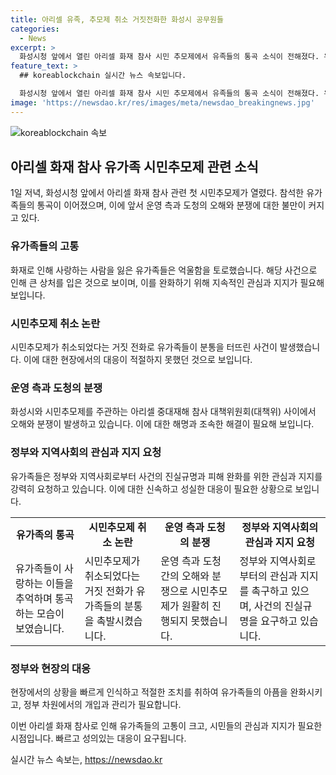 ```yaml
---
title: 아리셀 유족, 추모제 취소 거짓전화한 화성시 공무원들
categories:
  - News
excerpt: >
  화성시청 앞에서 열린 아리셀 화재 참사 시민 추모제에서 유족들의 통곡 소식이 전해졌다. 유가족들은 안전 대책 부재와 진상규명을 요구했으며, 화성시는 추모제를 방해하려다가 고소당하며 논란이 빚어졌다. 유족들의 절박한 심경과 정부 및 아리셀에 대한 요구가 제기되었다. 23명 중 18명이 외국인인 이 참사의 비극과 유족들의 절규가 심장을 저미게 한다. (150자)
feature_text: >
  ## koreablockchain 실시간 뉴스 속보입니다.

  화성시청 앞에서 열린 아리셀 화재 참사 시민 추모제에서 유족들의 통곡 소식이 전해졌다. 유가족들은 안전 대책 부재와 진상규명을 요구했으며, 화성시는 추모제를 방해하려다가 고소당하며 논란이 빚어졌다. 유족들의 절박한 심경과 정부 및 아리셀에 대한 요구가 제기되었다. 23명 중 18명이 외국인인 이 참사의 비극과 유족들의 절규가 심장을 저미게 한다. (150자)
image: 'https://newsdao.kr/res/images/meta/newsdao_breakingnews.jpg'
---
```


<p><img src="https://newsdao.kr/res/images/meta/newsdao_breakingnews.jpg" alt="koreablockchain 속보" /></p>

<h2 data-ke-size="size26">아리셀 화재 참사 유가족 시민추모제 관련 소식</h2>

<p data-ke-size="size16">1일 저녁, 화성시청 앞에서 아리셀 화재 참사 관련 첫 시민추모제가 열렸다. 참석한 유가족들의 통곡이 이어졌으며, 이에 앞서 운영 측과 도청의 오해와 분쟁에 대한 불만이 커지고 있다.</p>

<h3 data-ke-size="size24">유가족들의 고통</h3>

<p data-ke-size="size16">화재로 인해 사랑하는 사람을 잃은 유가족들은 억울함을 토로했습니다. 해당 사건으로 인해 큰 상처를 입은 것으로 보이며, 이를 완화하기 위해 지속적인 관심과 지지가 필요해 보입니다.</p>

<h3 data-ke-size="size24">시민추모제 취소 논란</h3>

<p data-ke-size="size16">시민추모제가 취소되었다는 거짓 전화로 유가족들이 분통을 터뜨린 사건이 발생했습니다. 이에 대한 현장에서의 대응이 적절하지 못했던 것으로 보입니다.</p>

<h3 data-ke-size="size24">운영 측과 도청의 분쟁</h3>

<p data-ke-size="size16">화성시와 시민추모제를 주관하는 아리셀 중대재해 참사 대책위원회(대책위) 사이에서 오해와 분쟁이 발생하고 있습니다. 이에 대한 해명과 조속한 해결이 필요해 보입니다.</p>

<h3 data-ke-size="size24">정부와 지역사회의 관심과 지지 요청</h3>

<p data-ke-size="size16">유가족들은 정부와 지역사회로부터 사건의 진실규명과 피해 완화를 위한 관심과 지지를 강력히 요청하고 있습니다. 이에 대한 신속하고 성실한 대응이 필요한 상황으로 보입니다.</p>

<table>
  <tr>
    <td style="text-align: center; height: 17px;"><b>유가족의 통곡</b></td>
    <td style="text-align: center; height: 17px;"><b>시민추모제 취소 논란</b></td>
    <td style="text-align: center; height: 17px;"><b>운영 측과 도청의 분쟁</b></td>
    <td style="text-align: center; height: 17px;"><b>정부와 지역사회의 관심과 지지 요청</b></td>
  </tr>
  <tr>
    <td>유가족들이 사랑하는 이들을 추억하며 통곡하는 모습이 보였습니다.</td>
    <td>시민추모제가 취소되었다는 거짓 전화가 유가족들의 분통을 촉발시켰습니다.</td>
    <td>운영 측과 도청 간의 오해와 분쟁으로 시민추모제가 원활히 진행되지 못했습니다.</td>
    <td>정부와 지역사회로부터의 관심과 지지를 촉구하고 있으며, 사건의 진실규명을 요구하고 있습니다.</td>
  </tr>
</table>

<h3 data-ke-size="size24">정부와 현장의 대응</h3>

<p data-ke-size="size16">현장에서의 상황을 빠르게 인식하고 적절한 조치를 취하여 유가족들의 아픔을 완화시키고, 정부 차원에서의 개입과 관리가 필요합니다.</p>

<p data-ke-size="size16">이번 아리셀 화재 참사로 인해 유가족들의 고통이 크고, 시민들의 관심과 지지가 필요한 시점입니다. 빠르고 성의있는 대응이 요구됩니다.</p>
실시간 뉴스 속보는, <a href="https://newsdao.kr" rel="dofollow">https://newsdao.kr</a>


